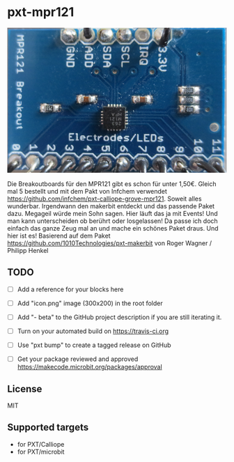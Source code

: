 
# pxt-mpr121

![](https://github.com/MKleinSB/pxt-mpr121/blob/master/mpr121Breakout.png) 

Die Breakoutboards für den MPR121 gibt es schon für unter 1,50€. Gleich mal 5 bestellt und mit dem Pakt von Infchem verwendet https://github.com/infchem/pxt-calliope-grove-mpr121. Soweit alles wunderbar.
Irgendwann den makerbit entdeckt und das passende Paket dazu. Megageil würde mein Sohn sagen. Hier läuft das ja mit Events! Und man kann unterscheiden ob berührt oder losgelassen!
Da passe ich doch einfach das ganze Zeug mal an und mache ein schönes Paket draus. Und hier ist es! Basierend auf dem Paket 
https://github.com/1010Technologies/pxt-makerbit von Roger Wagner / Philipp Henkel

## TODO

- [ ] Add a reference for your blocks here
- [ ] Add "icon.png" image (300x200) in the root folder
- [ ] Add "- beta" to the GitHub project description if you are still iterating it.
- [ ] Turn on your automated build on https://travis-ci.org
- [ ] Use "pxt bump" to create a tagged release on GitHub
- [ ] Get your package reviewed and approved https://makecode.microbit.org/packages/approval



## License

MIT

## Supported targets

* for PXT/Calliope
* for PXT/microbit

